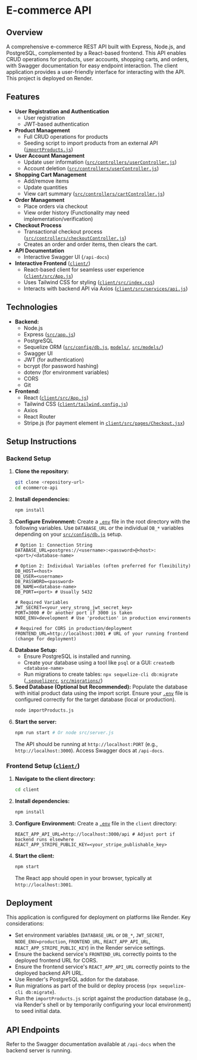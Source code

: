 # E-commerce API

## Overview
A comprehensive e-commerce REST API built with Express, Node.js, and PostgreSQL, complemented by a React-based frontend. This API enables CRUD operations for products, user accounts, shopping carts, and orders, with Swagger documentation for easy endpoint interaction. The client application provides a user-friendly interface for interacting with the API. This project is deployed on Render.

## Features
- **User Registration and Authentication**
  - User registration
  - JWT-based authentication
- **Product Management**
  - Full CRUD operations for products
  - Seeding script to import products from an external API ([`importProducts.js`](importProducts.js))
- **User Account Management**
  - Update user information ([`src/controllers/userController.js`](src/controllers/userController.js))
  - Account deletion ([`src/controllers/userController.js`](src/controllers/userController.js))
- **Shopping Cart Management**
  - Add/remove items
  - Update quantities
  - View cart summary ([`src/controllers/cartController.js`](src/controllers/cartController.js))
- **Order Management**
  - Place orders via checkout
  - View order history (Functionality may need implementation/verification)
- **Checkout Process**
  - Transactional checkout process ([`src/controllers/checkoutController.js`](src/controllers/checkoutController.js))
  - Creates an order and order items, then clears the cart.
- **API Documentation**
  - Interactive Swagger UI (`/api-docs`)
- **Interactive Frontend** ([`client/`](client/))
  - React-based client for seamless user experience ([`client/src/App.js`](client/src/App.js))
  - Uses Tailwind CSS for styling ([`client/src/index.css`](client/src/index.css))
  - Interacts with backend API via Axios ([`client/src/services/api.js`](client/src/services/api.js))

## Technologies
- **Backend:**
  - Node.js
  - Express ([`src/app.js`](src/app.js))
  - PostgreSQL
  - Sequelize ORM ([`src/config/db.js`](src/config/db.js), [`models/`](models/), [`src/models/`](src/models/))
  - Swagger UI
  - JWT (for authentication)
  - bcrypt (for password hashing)
  - dotenv (for environment variables)
  - CORS
  - Git
- **Frontend:**
  - React ([`client/src/App.js`](client/src/App.js))
  - Tailwind CSS ([`client/tailwind.config.js`](client/tailwind.config.js))
  - Axios
  - React Router
  - Stripe.js (for payment element in [`client/src/pages/Checkout.jsx`](client/src/pages/Checkout.jsx))

## Setup Instructions

### Backend Setup
1.  **Clone the repository:**
    ```bash
    git clone <repository-url>
    cd ecommerce-api
    ```
2.  **Install dependencies:**
    ```bash
    npm install
    ```
3.  **Configure Environment:**
    Create a [`.env`](.env) file in the root directory with the following variables. Use `DATABASE_URL` *or* the individual `DB_*` variables depending on your [`src/config/db.js`](src/config/db.js) setup.
    ```dotenv
    # Option 1: Connection String
    DATABASE_URL=postgres://<username>:<password>@<host>:<port>/<database-name>

    # Option 2: Individual Variables (often preferred for flexibility)
    DB_HOST=<host>
    DB_USER=<username>
    DB_PASSWORD=<password>
    DB_NAME=<database-name>
    DB_PORT=<port> # Usually 5432

    # Required Variables
    JWT_SECRET=<your_very_strong_jwt_secret_key>
    PORT=3000 # Or another port if 3000 is taken
    NODE_ENV=development # Use 'production' in production environments

    # Required for CORS in production/deployment
    FRONTEND_URL=http://localhost:3001 # URL of your running frontend (change for deployment)
    ```
4.  **Database Setup:**
    -   Ensure PostgreSQL is installed and running.
    -   Create your database using a tool like `psql` or a GUI: `createdb <database-name>`
    -   Run migrations to create tables: `npx sequelize-cli db:migrate` ([`.sequelizerc`](.sequelizerc), [`src/migrations/`](src/migrations/))
5.  **Seed Database (Optional but Recommended):**
    Populate the database with initial product data using the import script. Ensure your [`.env`](.env) file is configured correctly for the target database (local or production).
    ```bash
    node importProducts.js
    ```
6.  **Start the server:**
    ```bash
    npm run start # Or node src/server.js
    ```
    The API should be running at `http://localhost:PORT` (e.g., `http://localhost:3000`). Access Swagger docs at `/api-docs`.

### Frontend Setup ([`client/`](client/))

1.  **Navigate to the client directory:**
    ```bash
    cd client
    ```
2.  **Install dependencies:**
    ```bash
    npm install
    ```
3.  **Configure Environment:**
    Create a [`.env`](client/.env) file in the `client` directory:
    ```dotenv
    REACT_APP_API_URL=http://localhost:3000/api # Adjust port if backend runs elsewhere
    REACT_APP_STRIPE_PUBLIC_KEY=<your_stripe_publishable_key>
    ```
4.  **Start the client:**
    ```bash
    npm start
    ```
    The React app should open in your browser, typically at `http://localhost:3001`.

## Deployment

This application is configured for deployment on platforms like Render. Key considerations:

-   Set environment variables (`DATABASE_URL` or `DB_*`, `JWT_SECRET`, `NODE_ENV=production`, `FRONTEND_URL`, `REACT_APP_API_URL`, `REACT_APP_STRIPE_PUBLIC_KEY`) in the Render service settings.
-   Ensure the backend service's `FRONTEND_URL` correctly points to the deployed frontend URL for CORS.
-   Ensure the frontend service's `REACT_APP_API_URL` correctly points to the deployed backend API URL.
-   Use Render's PostgreSQL addon for the database.
-   Run migrations as part of the build or deploy process (`npx sequelize-cli db:migrate`).
-   Run the `importProducts.js` script against the production database (e.g., via Render's shell or by temporarily configuring your local environment) to seed initial data.

## API Endpoints

Refer to the Swagger documentation available at `/api-docs` when the backend server is running.
